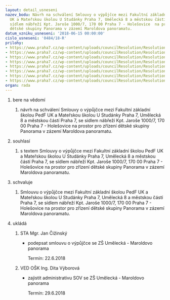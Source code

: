 ```yaml
---
layout: detail_usneseni
nazev_bodu: Návrh na schválení Smlouvy o výpůjčce mezi Fakultní základní školou PedF
  UK a Mateřskou školou U Studánky Praha 7, Umělecká 8 a městskou částí Praha 7, se
  sídlem nábřeží Kpt. Jaroše 1000/7, 170 00 Praha 7 - Holešovice  na prostor pro zřízení
  dětské skupiny Panorama v zázemí Maroldova panoramatu.
datum_vzniku_usneseni: '2018-06-15 00:00:00'
cislo_usneseni: '0484/18-R'
prilohy:
- https://www.praha7.cz/wp-content/uploads/councilResolution/Resolutions/30014/export/Duvodovazprava~367159.docx
- https://www.praha7.cz/wp-content/uploads/councilResolution/Resolutions/30014/export/SOVZSUmeleckaMarold~367158.docx
- https://www.praha7.cz/wp-content/uploads/councilResolution/Resolutions/30014/export/Prilohac1Plan1NPMaroldovopan~367157.docx
- https://www.praha7.cz/wp-content/uploads/councilResolution/Resolutions/30014/export/Prilohac2a~367156.pdf
- https://www.praha7.cz/wp-content/uploads/councilResolution/Resolutions/30014/export/Prilohac2b~367155.pdf
- https://www.praha7.cz/wp-content/uploads/councilResolution/Resolutions/30014/export/Prilohac3SOVMarold~367154.docx
- https://www.praha7.cz/wp-content/uploads/councilResolution/Resolutions/30014/export/Prilohac4SOV~367153.pdf
- https://www.praha7.cz/wp-content/uploads/councilResolution/Resolutions/30014/export/export~367216.pdf
organ: rada
---
```

<ol id="urzList" class="urzList_view"><li class="urzClass1" id=""><span name="1">bere na vědomí</span><ol class="urzOlClass decimal "><li class="urzClass2" id="" style="text-align: left;"><span><p>návrh na schválení Smlouvy o výpůjčce mezi Fakultní základní školou PedF UK a Mateřskou školou U Studánky Praha 7, Umělecká 8 a městskou částí Praha 7, se sídlem nábřeží Kpt. Jaroše 1000/7, 170 00 Praha 7 - Holešovice na prostor pro zřízení dětské skupiny Panorama v zázemí Maroldova panoramatu.<br></p></span></li></ol></li><li class="urzClass1" id=""><span name="26">souhlasí</span><ol class="urzOlClass decimal "><li class="urzClass2" id="" style="text-align: left;"><span><p>s textem Smlouvy o výpůjčce mezi Fakultní základní školou PedF UK a Mateřskou školou U Studánky Praha 7, Umělecká 8 a městskou částí Praha 7, se sídlem nábřeží Kpt. Jaroše 1000/7, 170 00 Praha 7 - Holešovice na prostor pro zřízení dětské skupiny Panorama v zázemí Maroldova panoramatu.<br></p></span></li></ol></li><li class="urzClass1" id=""><span name="24">schvaluje</span><ol class="urzOlClass decimal "><li class="urzClass2" id="" style="text-align: left;"><span><p>Smlouvu o výpůjčce mezi Fakultní základní školou PedF UK a Mateřskou školou U Studánky Praha 7, Umělecká 8 a městskou částí Praha 7, se sídlem nábřeží Kpt. Jaroše 1000/7, 170 00 Praha 7 - Holešovice na prostor pro zřízení dětské skupiny Panorama v zázemí Maroldova panoramatu.<br></p></span></li></ol></li><li class="urzClass1" id="urzUkoly"><span name="1">ukládá</span><ol class="urzOlClass"><li class="urzClass2"><span><p>STA Mgr. Jan Čižinský</p></span><ul class="urzUlClass"><li class="urzClass3"><span><p>podepsat smlouvu o výpůjčce se ZŠ Umělecká - Maroldovo panorama</p></span><span class="urzUkolTermin">  Termín:&nbsp;22.6.2018</span></li></ul></li><li class="urzClass2"><span><p>VED OŠK Ing. Dita Výborová</p></span><ul class="urzUlClass"><li class="urzClass3"><span><p>zajistit administrativu  SOV se ZŠ Umělecká - Maroldovo panorama</p></span><span class="urzUkolTermin">  Termín:&nbsp;29.6.2018</span></li></ul></li></ol></li></ol>